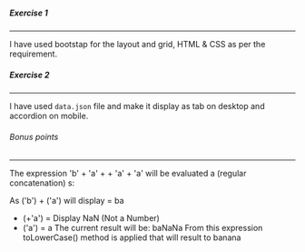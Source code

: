 ##### Exercise 1
---
I have used bootstap for the layout and grid, HTML & CSS as per the requirement.

##### Exercise 2
---
I have used `data.json` file and make it display as tab on desktop and accordion on mobile.

###### Bonus points
---
The expression 'b' + 'a' + + 'a' + 'a' will be evaluated a (regular concatenation) s:

As ('b') + ('a') will display = ba
+ (+'a') = Display NaN (Not a Number)
+ ('a') = a
The current result will be: baNaNa
From this expression toLowerCase() method is applied that will result to banana
